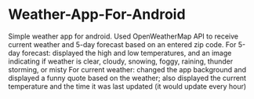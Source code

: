 # Weather-App-For-Android
Simple weather app for android. 
Used OpenWeatherMap API to receive current weather and 5-day forecast based on an entered zip code.
For 5-day forecast: displayed the high and low temperatures, and an image indicating if weather is clear, cloudy, snowing, foggy, raining, thunder storming, or misty
For current weather: changed the app background and displayed a funny quote based on the weather; 
  also displayed the current temperature and the time it was last updated (it would update every hour)
